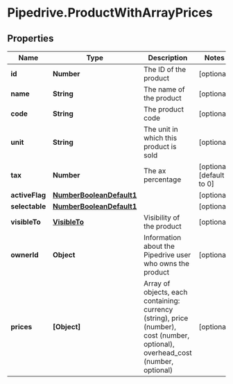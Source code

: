 # Pipedrive.ProductWithArrayPrices

## Properties

Name | Type | Description | Notes
------------ | ------------- | ------------- | -------------
**id** | **Number** | The ID of the product | [optional] 
**name** | **String** | The name of the product | [optional] 
**code** | **String** | The product code | [optional] 
**unit** | **String** | The unit in which this product is sold | [optional] 
**tax** | **Number** | The ax percentage | [optional] [default to 0]
**activeFlag** | [**NumberBooleanDefault1**](NumberBooleanDefault1.md) |  | [optional] 
**selectable** | [**NumberBooleanDefault1**](NumberBooleanDefault1.md) |  | [optional] 
**visibleTo** | [**VisibleTo**](VisibleTo.md) | Visibility of the product | [optional] 
**ownerId** | **Object** | Information about the Pipedrive user who owns the product | [optional] 
**prices** | **[Object]** | Array of objects, each containing: currency (string), price (number), cost (number, optional), overhead_cost (number, optional) | [optional] 


